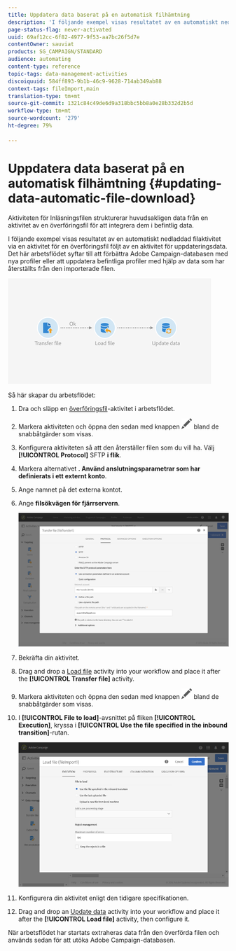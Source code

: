 ```yaml
---
title: Uppdatera data baserat på en automatisk filhämtning
description: 'I följande exempel visas resultatet av en automatiskt nedladdad filaktivitet via en aktivitet för en överföringsfil följt av en aktivitet för uppdateringsdata.   '
page-status-flag: never-activated
uuid: 69af12cc-6f82-4977-9f53-aa7bc26f5d7e
contentOwner: sauviat
products: SG_CAMPAIGN/STANDARD
audience: automating
content-type: reference
topic-tags: data-management-activities
discoiquuid: 584ff893-9b1b-46c9-9628-714ab349ab88
context-tags: fileImport,main
translation-type: tm+mt
source-git-commit: 1321c84c49de6d9a318bbc5bb8a0e28b332d2b5d
workflow-type: tm+mt
source-wordcount: '279'
ht-degree: 79%

---
```



# Uppdatera data baserat på en automatisk filhämtning {#updating-data-automatic-file-download}

Aktiviteten för Inläsningsfilen strukturerar huvudsakligen data från en aktivitet av en överföringsfil för att integrera dem i befintlig data.

I följande exempel visas resultatet av en automatiskt nedladdad filaktivitet via en aktivitet för en överföringsfil följt av en aktivitet för uppdateringsdata.  Det här arbetsflödet syftar till att förbättra Adobe Campaign-databasen med nya profiler eller att uppdatera befintliga profiler med hjälp av data som har återställts från den importerade filen.

![](assets/load_file_workflow_ex1.png)

Så här skapar du arbetsflödet:

1. Dra och släpp en [överföringsfil](../../automating/using/transfer-file.md)-aktivitet i arbetsflödet.
1. Markera aktiviteten och öppna den sedan med knappen ![](assets/edit_darkgrey-24px.png) bland de snabbåtgärder som visas.
1. Konfigurera aktiviteten så att den återställer filen som du vill ha. Välj **[!UICONTROL Protocol]** SFTP **i flik**.
1. Markera alternativet **. Använd anslutningsparametrar som har definierats i ett externt konto**.
1. Ange namnet på det externa kontot.
1. Ange **filsökvägen för fjärrservern**.

   ![](assets/wkf_file_transfer_07.png)

1. Bekräfta din aktivitet.
1. Drag and drop a [Load file](../../automating/using/load-file.md) activity into your workflow and place it after the **[!UICONTROL Transfer file]** activity.
1. Markera aktiviteten och öppna den sedan med knappen ![](assets/edit_darkgrey-24px.png) bland de snabbåtgärder som visas.
1. I **[!UICONTROL File to load]**-avsnittet på fliken **[!UICONTROL Execution]**, kryssa i **[!UICONTROL Use the file specified in the inbound transition]**-rutan.

   ![](assets/wkf_file_loading8.png)

1. Konfigurera din aktivitet enligt den tidigare specifikationen.
1. Drag and drop an [Update data](../../automating/using/update-data.md) activity into your workflow and place it after the **[!UICONTROL Load file]** activity, then configure it.

När arbetsflödet har startats extraheras data från den överförda filen och används sedan för att utöka Adobe Campaign-databasen.

